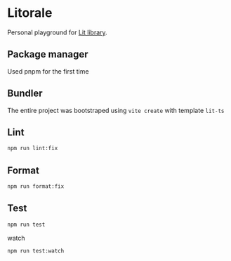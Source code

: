 # Litorale

Personal playground for [Lit library](https://lit.dev/). 

## Package manager

Used pnpm for the first time

## Bundler

The entire project was bootstraped using `vite create` with template `lit-ts`

## Lint

```bash
npm run lint:fix 
```

## Format

```bash
npm run format:fix
```

## Test

```bash
npm run test
```

watch

```bash
npm run test:watch
```
